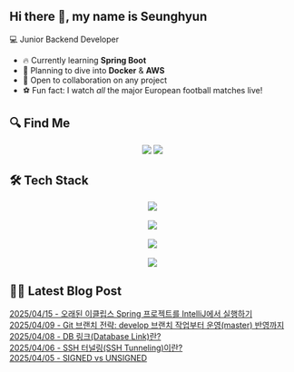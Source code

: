 

## Hi there 👋, my name is Seunghyun

💻 Junior Backend Developer

- 🔥 Currently learning **Spring Boot**
- 🌊 Planning to dive into **Docker** & **AWS**
- 🤝 Open to collaboration on any project
- ⚽ Fun fact: I watch *all* the major European football matches live!

## 🔍 Find Me

<p align="center">
  <a href="https://winn-dev.tistory.com/"><img src="https://img.shields.io/badge/Tech Blog-000000?style=for-the-badge&logo=tistory&logoColor=white&link=https://winn-dev.tistory.com/"/></a>
  <a href="mailto:tmdgus8779@gmail.com"><img src="https://img.shields.io/badge/Gmail-d14836?style=for-the-badge&logo=Gmail&logoColor=white&link=mailto:tmdgus8779@gmail.com"/></a>
</p>

## 🛠️ Tech Stack

<div align="center">
  <img src="https://go-skill-icons.vercel.app/api/icons?i=html,css,bootstrap,js,jquery" />
</div>
&nbsp;
<div align="center">
  <img src="https://go-skill-icons.vercel.app/api/icons?i=py,java,flask,spring,mysql" />
</div>
&nbsp;
<div align="center">
  <img src="https://skillicons.dev/icons?i=docker,git,github,ubuntu" />
</div>
&nbsp;
<div align="center">
  <img src="https://go-skill-icons.vercel.app/api/icons?i=dbeaver,eclipse,idea,vscode,vim" />
</div>

## ✍🏻 Latest Blog Post

[2025/04/15 - 오래된 이클립스 Spring 프로젝트를 IntelliJ에서 실행하기](https://winn-dev.tistory.com/entry/%EC%98%A4%EB%9E%98%EB%90%9C-%EC%9D%B4%ED%81%B4%EB%A6%BD%EC%8A%A4-Spring-%ED%94%84%EB%A1%9C%EC%A0%9D%ED%8A%B8%EB%A5%BC-IntelliJ%EC%97%90%EC%84%9C-%EC%8B%A4%ED%96%89%ED%95%98%EA%B8%B0) <br/>
[2025/04/09 - Git 브랜치 전략: develop 브랜치 작업부터 운영(master) 반영까지](https://winn-dev.tistory.com/entry/Git-%EB%B8%8C%EB%9E%9C%EC%B9%98-%EC%A0%84%EB%9E%B5-develop-%EB%B8%8C%EB%9E%9C%EC%B9%98-%EC%9E%91%EC%97%85%EB%B6%80%ED%84%B0-%EC%9A%B4%EC%98%81master-%EB%B0%98%EC%98%81%EA%B9%8C%EC%A7%80) <br/>
[2025/04/08 - DB 링크(Database Link)란?](https://winn-dev.tistory.com/entry/DB-%EB%A7%81%ED%81%ACDatabase-Link%EB%9E%80) <br/>
[2025/04/06 - SSH 터널링(SSH Tunneling)이란?](https://winn-dev.tistory.com/entry/SSH-%ED%84%B0%EB%84%90%EB%A7%81SSH-Tunneling%EC%9D%B4%EB%9E%80) <br/>
[2025/04/05 - SIGNED vs UNSIGNED](https://winn-dev.tistory.com/entry/SIGNED-vs-UNSIGNED) <br/>
